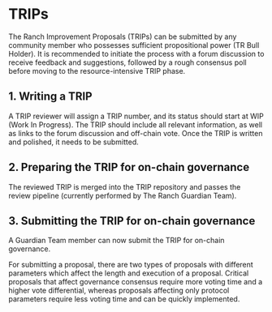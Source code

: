 # TRIPs

The Ranch Improvement Proposals (TRIPs) can be submitted by any community member who possesses sufficient propositional power (TR Bull Holder). It is recommended to initiate the process with a forum discussion to receive feedback and suggestions, followed by a rough consensus poll before moving to the resource-intensive TRIP phase.

## 1. Writing a TRIP

A TRIP reviewer will assign a TRIP number, and its status should start at WIP (Work In Progress). The TRIP should include all relevant information, as well as links to the forum discussion and off-chain vote. Once the TRIP is written and polished, it needs to be submitted.

## 2. Preparing the TRIP for on-chain governance

The reviewed TRIP is merged into the TRIP repository and passes the review pipeline (currently performed by The Ranch Guardian Team).

## 3. Submitting the TRIP for on-chain governance

A Guardian Team member can now submit the TRIP for on-chain governance.&#x20;

For submitting a proposal, there are two types of proposals with different parameters which affect the length and execution of a proposal. Critical proposals that affect governance consensus require more voting time and a higher vote differential, whereas proposals affecting only protocol parameters require less voting time and can be quickly implemented.
